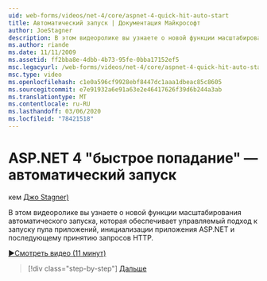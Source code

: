 ```yaml
---
uid: web-forms/videos/net-4/core/aspnet-4-quick-hit-auto-start
title: Автоматический запуск | Документация Майкрософт
author: JoeStagner
description: В этом видеоролике вы узнаете о новой функции масштабирования автоматического запуска, которая обеспечивает управляемый подход к запуску пула приложений, инитиализ...
ms.author: riande
ms.date: 11/11/2009
ms.assetid: ff2bba8e-4dbb-4b73-95fe-0bba17152ef5
msc.legacyurl: /web-forms/videos/net-4/core/aspnet-4-quick-hit-auto-start
msc.type: video
ms.openlocfilehash: c1e0a596cf9928ebf8447dc1aaa1dbeac85c8605
ms.sourcegitcommit: e7e91932a6e91a63e2e46417626f39d6b244a3ab
ms.translationtype: MT
ms.contentlocale: ru-RU
ms.lasthandoff: 03/06/2020
ms.locfileid: "78421518"
---
```

# <a name="aspnet-4-quick-hit---auto-start"></a>ASP.NET 4 "быстрое попадание" — автоматический запуск

кем [Джо Stagner)](https://github.com/JoeStagner)

В этом видеоролике вы узнаете о новой функции масштабирования автоматического запуска, которая обеспечивает управляемый подход к запуску пула приложений, инициализации приложения ASP.NET и последующему принятию запросов HTTP. 

[&#9654;Смотреть видео (11 минут)](https://channel9.msdn.com/Blogs/ASP-NET-Site-Videos/aspnet-4-quick-hit-auto-start)

> [!div class="step-by-step"]
> [Дальше](aspnet-4-quick-hit-clean-webconfig-files.md)
